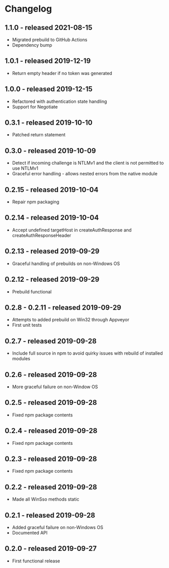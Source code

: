 # Changelog

## 1.1.0 - released 2021-08-15

* Migrated prebuild to GitHub Actions
* Dependency bump

## 1.0.1 - released 2019-12-19

* Return empty header if no token was generated

## 1.0.0 - released 2019-12-15

* Refactored with authentication state handling
* Support for Negotiate

## 0.3.1 - released 2019-10-10

* Patched return statement

## 0.3.0 - released 2019-10-09

* Detect if incoming challenge is NTLMv1 and the client is not permitted to use NTLMv1
* Graceful error handling - allows nested errors from the native module

## 0.2.15 - released 2019-10-04

* Repair npm packaging

## 0.2.14 - released 2019-10-04

* Accept undefined targetHost in createAuthResponse and createAuthResponseHeader
  
## 0.2.13 - released 2019-09-29

* Graceful handling of prebuilds on non-Windows OS

## 0.2.12 - released 2019-09-29

* Prebuild functional

## 0.2.8 - 0.2.11 - released 2019-09-29

* Attempts to added prebuild on Win32 through Appveyor
* First unit tests

## 0.2.7 - released 2019-09-28

* Include full source in npm to avoid quirky issues with rebuild of installed modules

## 0.2.6 - released 2019-09-28

* More graceful failure on non-Window OS

## 0.2.5 - released 2019-09-28

* Fixed npm package contents

## 0.2.4 - released 2019-09-28

* Fixed npm package contents

## 0.2.3 - released 2019-09-28

* Fixed npm package contents

## 0.2.2 - released 2019-09-28

* Made all WinSso methods static

## 0.2.1 - released 2019-09-28

* Added graceful failure on non-Windows OS
* Documented API

## 0.2.0 - released 2019-09-27

* First functional release
